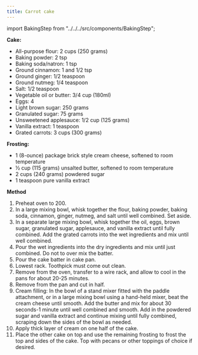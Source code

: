 ```yaml
---
title: Carrot cake
---
```


import BakingStep from "../../../src/components/BakingStep";

**Cake:**

- All-purpose flour: 2 cups (250 grams)
- Baking powder: 2 tsp
- Baking soda/natron: 1 tsp
- Ground cinnamon: 1 and 1/2 tsp
- Ground ginger: 1/2 teaspoon
- Ground nutmeg: 1/4 teaspoon
- Salt: 1/2 teaspoon
- Vegetable oil or butter: 3/4 cup (180ml)
- Eggs: 4
- Light brown sugar: 250 grams
- Granulated sugar: 75 grams
- Unsweetened applesauce: 1/2 cup (125 grams)
- Vanilla extract: 1 teaspoon
- Grated carrots: 3 cups (300 grams)

**Frosting:**

- 1 (8-ounce) package brick style cream cheese, softened to room temperature
- ½ cup (115 grams) unsalted butter, softened to room temperature
- 2 cups (240 grams) powdered sugar
- 1 teaspoon pure vanilla extract

**Method**

1. Preheat oven to 200.
1. In a large mixing bowl, whisk together the flour, baking powder, baking soda,
   cinnamon, ginger, nutmeg, and salt until well combined. Set aside.
1. In a separate large mixing bowl, whisk together the oil, eggs, brown sugar,
   granulated sugar, applesauce, and vanilla extract until fully combined. Add the grated carrots into the wet ingredients and mix until well combined.
1. Pour the wet ingredients into the dry ingredients and mix until just combined.
   Do not to over mix the batter.
1. Pour the cake batter in cake pan.
1. <BakingStep temp="200" time="30-40" fan preheat /> Lowest rack.
   Toothpick must come out clean.
1. Remove from the oven, transfer to a wire rack, and allow to cool in the
   pans for about 20-25 minutes.
1. Remove from the pan and cut in half.
1. Cream filling: In the bowl of a stand mixer fitted with the paddle attachment, or in a
   large mixing bowl using a hand-held mixer, beat the cream cheese until smooth.
   Add the butter and mix for about 30 seconds-1 minute until well combined and smooth. Add in the powdered sugar and vanilla extract and continue mixing until fully combined, scraping down the sides of the bowl as needed.
1. Apply thick layer of cream on one half of the cake.
1. Place the other cake on top and use the remaining frosting to frost
   the top and sides of the cake. Top with pecans or other toppings of choice if desired.
